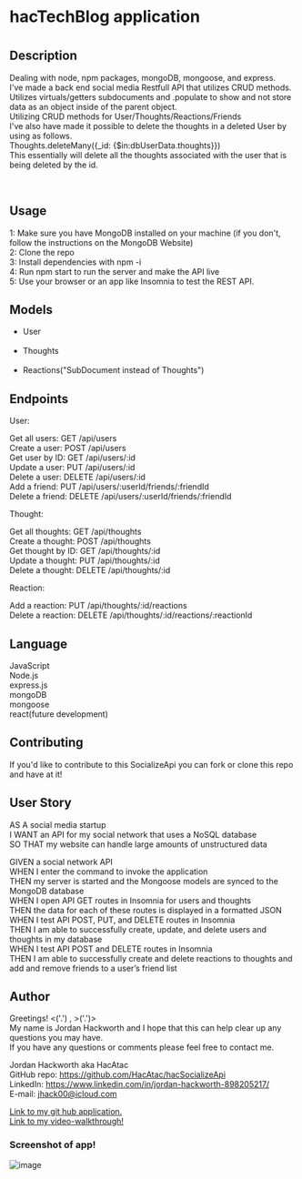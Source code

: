 <h1>hacTechBlog application<h1>

<h2>Description</h2>
  <p>Dealing with node, npm packages, mongoDB, mongoose, and express.</br> 
I've made a back end social media Restfull API that utilizes CRUD methods. </br>
 Utilizes virtuals/getters subdocuments and .populate to show and not store data as an object inside of the parent object.</br> 
 Utilizing CRUD methods for User/Thoughts/Reactions/Friends </br> 
 I've also have made it possible to delete the thoughts in a deleted User by using as follows. </br> 
 Thoughts.deleteMany({_id: {$in:dbUserData.thoughts}}) </br>
 This essentially will delete all the thoughts associated with the user that is being deleted by the id.</p> </br>

## Usage

1: Make sure you have MongoDB installed on your machine (if you don't, follow the instructions on the MongoDB Website)</br>
2: Clone the repo </br>
3: Install dependencies with npm -i </br>
4: Run npm start to run the server and make the API live </br>
5: Use your browser or an app like Insomnia to test the REST API. </br>

## Models

<ul>
<li>User</li> </br>
<li>Thoughts</li> </br>
<li>Reactions("SubDocument instead of Thoughts")</li>
</ul>

## Endpoints

User:

Get all users: GET /api/users </br>
Create a user: POST /api/users </br>
Get user by ID: GET /api/users/:id </br>
Update a user: PUT /api/users/:id </br>
Delete a user: DELETE /api/users/:id </br>
Add a friend: PUT /api/users/:userId/friends/:friendId </br>
Delete a friend: DELETE /api/users/:userId/friends/:friendId </br>

Thought:

Get all thoughts: GET /api/thoughts </br>
Create a thought: POST /api/thoughts </br>
Get thought by ID: GET /api/thoughts/:id </br>
Update a thought: PUT /api/thoughts/:id </br>
Delete a thought: DELETE /api/thoughts/:id </br>

Reaction:

Add a reaction: PUT /api/thoughts/:id/reactions </br>
Delete a reaction: DELETE /api/thoughts/:id/reactions/:reactionId </br>

## Language

JavaScript </br>
Node.js </br>
express.js </br>
mongoDB </br>
mongoose </br>
react(future development)</br>

## Contributing

If you'd like to contribute to this SocializeApi you can fork or clone this repo and have at it! </br>

## User Story

AS A social media startup </br>
I WANT an API for my social network that uses a NoSQL database </br>
SO THAT my website can handle large amounts of unstructured data </br>

GIVEN a social network API </br>
WHEN I enter the command to invoke the application </br>
THEN my server is started and the Mongoose models are synced to the MongoDB database </br>
WHEN I open API GET routes in Insomnia for users and thoughts </br>
THEN the data for each of these routes is displayed in a formatted JSON </br>
WHEN I test API POST, PUT, and DELETE routes in Insomnia</br>
THEN I am able to successfully create, update, and delete users and thoughts in my database </br>
WHEN I test API POST and DELETE routes in Insomnia </br>
THEN I am able to successfully create and delete reactions to thoughts and add and remove friends to a user’s friend list </br>

## Author

Greetings! <('.') , >('.')> </br> 
My name is Jordan Hackworth and I hope that this can help clear up any questions you may have. </br> 
If you have any questions or comments please feel free to contact me. </br>

Jordan Hackworth aka HacAtac </br>
GitHub repo: https://github.com/HacAtac/hacSocializeApi </br>
LinkedIn: https://www.linkedin.com/in/jordan-hackworth-898205217/ </br>
E-mail: jhack00@icloud.com </br>

<a href ="https://github.com/HacAtac/hacSocializeApi" target="_blank">Link to my git hub application.</a></br>
<a href ="https://watch.screencastify.com/v/1XPrJoWHBba2pWEHvBQ4" target="_blank">Link to my video-walkthrough!</a>

<h3>Screenshot of app!</h3>

![image](https://user-images.githubusercontent.com/87215152/145312345-3b64c2c7-3f6d-4518-ae5a-af6ba3ce6d29.png)



